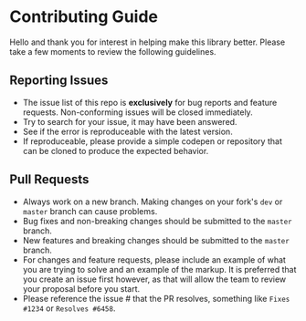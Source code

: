 # Contributing Guide
Hello and thank you for interest in helping make this library better. Please take a few moments to review the following guidelines.

## Reporting Issues
* The issue list of this repo is <strong>exclusively</strong> for bug reports and feature requests. Non-conforming issues will be closed immediately.
* Try to search for your issue, it may have been answered.
* See if the error is reproduceable with the latest version.
* If reproduceable, please provide a simple codepen or repository that can be cloned to produce the expected behavior.

## Pull Requests
* Always work on a new branch. Making changes on your fork's `dev` or `master` branch can cause problems.
* Bug fixes and non-breaking changes should be submitted to the `master` branch.
* New features and breaking changes should be submitted to the `master` branch.
* For changes and feature requests, please include an example of what you are trying to solve and an example of the markup. It is preferred that you create an issue first however, as that will allow the team to review your proposal before you start. 
* Please reference the issue # that the PR resolves, something like `Fixes #1234` or `Resolves #6458`.
